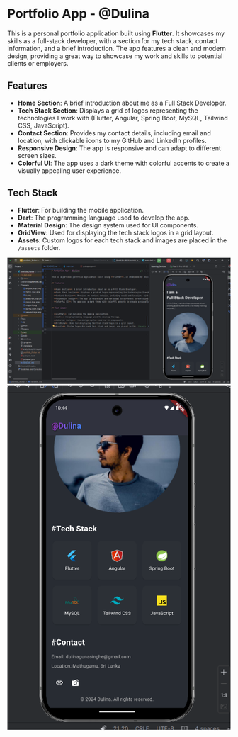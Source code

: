 # Portfolio App - @Dulina

This is a personal portfolio application built using **Flutter**. It showcases my skills as a full-stack developer, with a section for my tech stack, contact information, and a brief introduction. The app features a clean and modern design, providing a great way to showcase my work and skills to potential clients or employers.

## Features

- **Home Section**: A brief introduction about me as a Full Stack Developer.
- **Tech Stack Section**: Displays a grid of logos representing the technologies I work with (Flutter, Angular, Spring Boot, MySQL, Tailwind CSS, JavaScript).
- **Contact Section**: Provides my contact details, including email and location, with clickable icons to my GitHub and LinkedIn profiles.
- **Responsive Design**: The app is responsive and can adapt to different screen sizes.
- **Colorful UI**: The app uses a dark theme with colorful accents to create a visually appealing user experience.

## Tech Stack

- **Flutter**: For building the mobile application.
- **Dart**: The programming language used to develop the app.
- **Material Design**: The design system used for UI components.
- **GridView**: Used for displaying the tech stack logos in a grid layout.
- **Assets**: Custom logos for each tech stack and images are placed in the `/assets` folder.

![img.png](img.png)
![img_1.png](img_1.png)